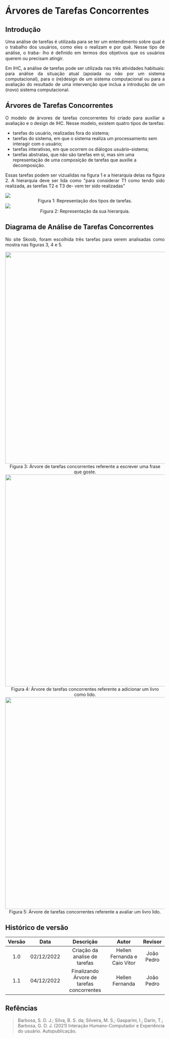 # Árvores de Tarefas Concorrentes

## Introdução

<p align="justify">Uma análise de tarefas é utilizada para se ter um entendimento sobre qual é o trabalho dos usuários, como eles o realizam e por quê. Nesse tipo de análise, o traba-
lho é deﬁnido em termos dos objetivos que os usuários querem ou precisam atingir.</p>
<p align="justify">Em IHC, a análise de tarefas pode ser utilizada nas três atividades habituais: para
análise da situação atual (apoiada ou não por um sistema computacional), para o
(re)design de um sistema computacional ou para a avaliação do resultado de uma
intervenção que inclua a introdução de um (novo) sistema computacional.</p>

## Árvores de Tarefas Concorrentes

<p align="justify">O modelo de árvores de tarefas concorrentes foi criado
para auxiliar a avaliação e o design de IHC. Nesse modelo,
existem quatro tipos de tarefas:</p>
<ul>
<li>tarefas do usuário, realizadas fora do sistema;</li>
<li>tarefas do sistema, em que o sistema realiza um processamento sem interagir
com o usuário;</li>
<li>tarefas interativas, em que ocorrem os diálogos usuário–sistema;</li>
<li>tarefas abstratas, que não são tarefas em si, mas sim uma representação de
uma composição de tarefas que auxilie a decomposição.</li>
</ul>
<p align="justify">Essas tarefas podem ser vizualidas na figura 1 e a hierarquia delas na figura 2. A hierarquia deve ser lida como "para considerar T1 como tendo sido realizada, as tarefas T2 e T3 de-
vem ter sido realizadas"</p>

<img src= "../assets/arvore2.png" >
<figcaption align='center'>
    Figura 1: Representação dos tipos de tarefas.
    <br>
</figcaption>

<img src= "../assets/hierarquia.png" >
<figcaption align='center'>
    Figura 2: Representação da sua hierarquia.
    <br>
</figcaption>

## Diagrama de Análise de Tarefas Concorrentes

<p align="justify">No site Skoob, foram escolhida três tarefas para serem analisadas como mostra nas figuras 3, 4 e 5.</p>

<img src= "../assets/escreverUmaFrase.png" width="670" align='center' >

<figcaption align='center'>
    Figura 3: Árvore de tarefas concorrentes referente a escrever uma frase que goste.
    <br>
</figcaption>

<img src= "../assets/addLivroLido.png" width="670" align='center' >

<figcaption align='center'>
    Figura 4: Árvore de tarefas concorrentes referente a adicionar um livro como lido.
    <br>
</figcaption>

<img src= "../assets/avaLivro.png" width="670" align='center' >

<figcaption align='center'>
    Figura 5: Árvore de tarefas concorrentes referente a avaliar um livro lido.
    <br>
</figcaption>

## Histórico de versão

| Versão |    Data    |                 Descrição                  |            Autor             |  Revisor   |
| :----: | :--------: | :----------------------------------------: | :--------------------------: | :--------: |
|  1.0   | 02/12/2022 |       Criação da analise de tarefas        | Hellen Fernanda e Caio Vitor | João Pedro |
|  1.1   | 04/12/2022 | Finalizando Árvore de tarefas concorrentes |       Hellen Fernanda        | João Pedro |

## Refências

> Barbosa, S. D. J.; Silva, B. S. da; Silveira, M. S.; Gasparini, I.; Darin, T.; Barbosa, G. D. J. (2021) Interação Humano-Computador e Experiência do usuário. Autopublicação.

